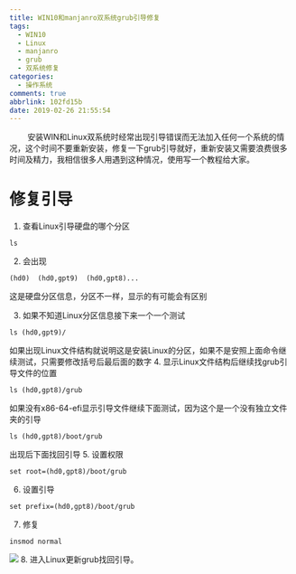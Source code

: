 ```yaml
---
title: WIN10和manjanro双系统grub引导修复
tags:
  - WIN10
  - Linux
  - manjanro
  - grub
  - 双系统修复
categories:
  - 操作系统
comments: true
abbrlink: 102fd15b
date: 2019-02-26 21:55:54
---
```


&emsp;&emsp; 安装WIN和Linux双系统时经常出现引导错误而无法加入任何一个系统的情况，这个时间不要重新安装，修复一下grub引导就好，重新安装又需要浪费很多时间及精力，我相信很多人用遇到这种情况，使用写一个教程给大家。

# 修复引导
1. 查看Linux引导硬盘的哪个分区
```
ls
```
2. 会出现
```
(hd0)  (hd0,gpt9)  (hd0,gpt8)...
```
这是硬盘分区信息，分区不一样，显示的有可能会有区别

3. 如果不知道Linux分区信息接下来一个一个测试
```
ls (hd0,gpt9)/
```
如果出现Linux文件结构就说明这是安装Linux的分区，如果不是安照上面命令继续测试，只需要修改括号后最后面的数字
4. 显示Linux文件结构后继续找grub引导文件的位置
```
ls (hd0,gpt8)/grub
```
如果没有x86-64-efi显示引导文件继续下面测试，因为这个是一个没有独立文件夹的引导
```
ls (hd0,gpt8)/boot/grub
```
出现后下面找回引导
5. 设置权限
```
set root=(hd0,gpt8)/boot/grub
```
6. 设置引导
```
set prefix=(hd0,gpt8)/boot/grub
```
7. 修复
```
insmod normal
```
<!--more-->
![](https://i.bmp.ovh/imgs/2019/02/9dc692733b099550.jpg)
8. 进入Linux更新grub找回引导。


